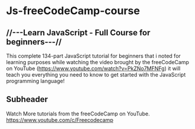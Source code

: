 # Js-freeCodeCamp-course


## //---Learn JavaScript - Full Course for beginners---//

 This complete 134-part JavaScript tutorial for beginners that i noted for learning purposes while watching the video brought by the freeCodeCamp on YouTube (https://www.youtube.com/watch?v=PkZNo7MFNFg) it will teach you everything you need to know to get started with the JavaScript programming language!

 ## Subheader

  Watch More tutorials from the freeCodeCamp on YouTube.
    https://www.youtube.com/c/Freecodecamp
